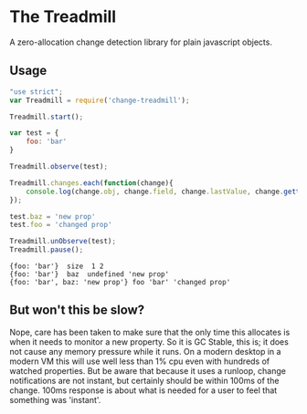 # The Treadmill
A zero-allocation change detection library for plain javascript objects.

## Usage
```javascript
"use strict";
var Treadmill = require('change-treadmill');

Treadmill.start();

var test = {
	foo: 'bar'
}

Treadmill.observe(test);

Treadmill.changes.each(function(change){
	console.log(change.obj, change.field, change.lastValue, change.getter())
});

test.baz = 'new prop'
test.foo = 'changed prop'

Treadmill.unObserve(test);
Treadmill.pause();
```
```
{foo: 'bar'}  size  1 2
{foo: 'bar'}  baz  undefined 'new prop'
{foo: 'bar', baz: 'new prop'} foo 'bar' 'changed prop'
```

## But won't this be slow?
Nope, care has been taken to make sure that the only time this allocates is when it needs to monitor a new property. So it is GC Stable, this is; it does not cause any memory pressure while it runs. On a modern desktop in a modern VM this will use well less than 1% cpu even with hundreds of watched properties. But be aware that because it uses a runloop, change notifications are not instant, but certainly should be within 100ms of the change. 100ms response is about what is needed for a user to feel that something was 'instant'.
